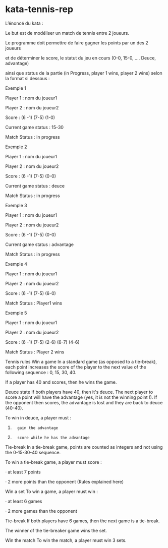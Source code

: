 # kata-tennis-rep
L’énoncé du kata :

 

Le but est de modéliser un match de tennis entre 2 joueurs.

 

Le programme doit permettre de faire gagner les points par un des 2 joueurs

et de déterminer le score, le statut du jeu en cours (0-0, 15-0, …. Deuce, advantage) 

ainsi que status de la partie (in Progress, player 1 wins, player 2 wins) selon la format si dessous :

 

 

Exemple 1

Player  1 :  nom du joueur1

Player  2 : nom du joueur2

Score : (6 -1) (7-5) (1-0)

Current game status : 15-30

Match Status : in progress

 

Exemple 2

Player  1 :  nom du joueur1

Player  2 : nom du joueur2

Score : (6 -1) (7-5) (0-0)

Current game status : deuce

Match Status : in progress

 

Exemple 3

Player  1 :  nom du joueur1

Player  2 : nom du joueur2

Score : (6 -1) (7-5) (0-0)

Current game status : advantage

Match Status : in progress

 

Exemple 4

Player 1 :  nom du joueur1

Player 2 : nom du joueur2

Score : (6 -1) (7-5) (6-0)

Match Status : Player1 wins

 

Exemple 5

Player 1 :  nom du joueur1

Player 2 : nom du joueur2

Score : (6 -1) (7-5) (2-6) (6-7) (4-6)

Match Status : Player 2 wins

 

 

Tennis rules
Win a game
In a standard game (as opposed to a tie-break), each point increases the score of the player to the next value of the following sequence : 0, 15, 30, 40.

If a player has 40 and scores, then he wins the game.

Deuce state
If both players have 40, then it's deuce. The next player to score a point will have the advantage (yes, it is not the winning point !). If the opponent then scores, the advantage is lost and they are back to deuce (40-40).

To win in deuce, a player must :

1.       gain the advantage

2.       score while he has the advantage

Tie-break
In a tie-break game, points are counted as integers and not using the 0-15-30-40 sequence.

To win a tie-break game, a player must score :

·         at least 7 points

·         2 more points than the opponent (Rules explained here)

Win a set
To win a game, a player must win :

·         at least 6 games

·         2 more games than the opponent

Tie-break
If both players have 6 games, then the next game is a tie-break.

The winner of the tie-breaker game wins the set.

Win the match
To win the match, a player must win 3 sets.
